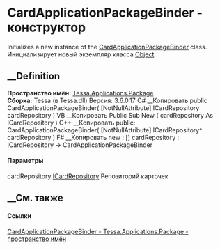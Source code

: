 # CardApplicationPackageBinder - конструктор
Initializes a new instance of the
[CardApplicationPackageBinder](T_Tessa_Applications_Package_CardApplicationPackageBinder.htm)
class. Инициализирует новый экземпляр класса
[Object](https://learn.microsoft.com/dotnet/api/system.object).
## __Definition
 **Пространство имён:**
[Tessa.Applications.Package](N_Tessa_Applications_Package.htm)  
 **Сборка:** Tessa (в Tessa.dll) Версия: 3.6.0.17
C# __Копировать
     public CardApplicationPackageBinder(
    	[NotNullAttribute] ICardRepository cardRepository
    )
VB __Копировать
     Public Sub New ( 
    	<NotNullAttribute> cardRepository As ICardRepository
    )
C++ __Копировать
     public:
    CardApplicationPackageBinder(
    	[NotNullAttribute] ICardRepository^ cardRepository
    )
F# __Копировать
     new : 
            [<NotNullAttribute>] cardRepository : ICardRepository -> CardApplicationPackageBinder
#### Параметры
cardRepository [ICardRepository](T_Tessa_Cards_ICardRepository.htm)
     Репозиторий карточек 
## __См. также
#### Ссылки
[CardApplicationPackageBinder -
](T_Tessa_Applications_Package_CardApplicationPackageBinder.htm)
[Tessa.Applications.Package - пространство
имён](N_Tessa_Applications_Package.htm)
